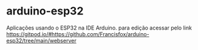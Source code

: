 # arduino-esp32
Aplicações usando o ESP32 na IDE Arduino.
para edição acessar pelo link 
https://gitpod.io/#https://github.com/Francisfox/arduino-esp32/tree/main/webserver